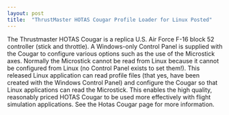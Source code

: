```yaml
---
layout: post
title:  "ThrustMaster HOTAS Cougar Profile Loader for Linux Posted"
---
```

The Thrustmaster HOTAS Cougar is a replica U.S. Air Force F-16 block 52 controller (stick and throttle). A Windows-only Control Panel is supplied with the Cougar to configure various options such as the use of the Microstick axes. Normally the Microstick cannot be read from Linux because it cannot be configured from Linux (no Control Panel exists to set them!). This released Linux application can read profile files (that yes, have been created with the Windows Control Panel) and configure the Cougar so that Linux applications can read the Microstick. This enables the high quality, reasonably priced HOTAS Cougar to be used more effectively with flight simulation applications. See the Hotas Cougar page for more information.
